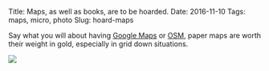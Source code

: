 Title: Maps, as well as books, are to be hoarded.
Date: 2016-11-10
Tags: maps, micro, photo
Slug: hoard-maps

Say what you will about having [Google Maps](https://maps.google.com) or [OSM](https://www.openstreetmap.org/), paper maps are worth their weight in gold, especially in grid down situations.

<img src="/media/images/2016-11-10 hoard-maps.jpg" class="align-center" />
